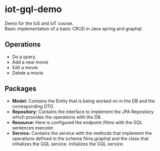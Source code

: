 # iot-gql-demo
Demo for the IoS and IoT course.    
Basic implementation of a basic CRUD in Java spring and graphql.  

## Operations
 - Do a query. 
 - Add a new movie   
 - Edit a movie    
 - Delete a movie

## Packages
- **Model:** Contains the Entity that is being worked on in the DB and the corresponding DTO.     
-   **Repository:** Contains the interface to implement the JPA Repository which provides the operations with the DB.    
-   **Resource:** Here is configured the endpoint /films with the GQL sentences executer.     
-   **Service:** Contains the service with the methods that implement the operations defined in the schema films.graphql and the class that initializes the GQL service.
initializes the GQL service.     


